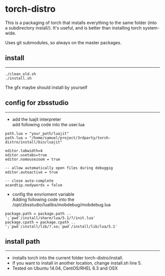 torch-distro
============

This is a packaging of torch that installs everything to the same folder (into a subdirectory install/).
It's useful, and is better than installing torch system-wide.

Uses git submodules, so always on the master packages.    

__install__
-------    
--- 
```
./clean_old.sh
./install.sh
```
The gfx maybe should install by yourself

__config for zbsstudio__
----------    
---
*  add the luajit interpreter    
add following code into the user.lua    

```
path.lua = "your_path/luajit" 
path.lua = "/home/samuel/project/3rdparty/torch-distro/install/bin/luajit" 

editor.tabwidth=4
editor.usetabs=true
editor.nomousezoom = true

-- allow automatically open files during debuggig
editor.autoactive = true

-- close auto-complete
acandtip.nodywords = false
```

*  config the envrioment variable    
Adding following code into the /opt/zbsstudio/lualibs/mobdebug/mobdebug.lua     

```
package.path = package.path .. ';`pwd`/install/share/lua/5.1/?/init.lua'
package.cpath = package.cpath .. ';`pwd`/install/lib/?.so;`pwd`/install/lib/lua/5.1'
```
    

__install path__
-------    
---
*  installs torch into the current folder torch-distro/install. 
*  If you want to install in another location, change install.sh line 5. 
*  Tested on Ubuntu 14.04, CentOS/RHEL 6.3 and OSX

